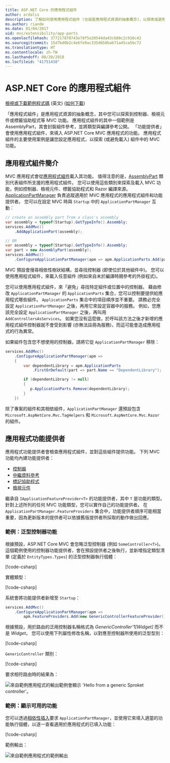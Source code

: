 ```yaml
---
title: ASP.NET Core 的應用程式組件
author: ardalis
description: 了解如何使用應用程式組件 (也就是應用程式資源的抽象概念)，以探索或避免載入組件的功能。
ms.author: riande
ms.date: 01/04/2017
uid: mvc/extensibility/app-parts
ms.openlocfilehash: 377217870743e70f5e20544da43cb80c2c916c42
ms.sourcegitcommit: 15d7bd0b2c4e6fe9ac335d658bab71a45ca5bc72
ms.translationtype: HT
ms.contentlocale: zh-TW
ms.lasthandoff: 08/20/2018
ms.locfileid: "41751438"
---
```

# <a name="application-parts-in-aspnet-core"></a>ASP.NET Core 的應用程式組件

[檢視或下載範例程式碼](https://github.com/aspnet/Docs/tree/master/aspnetcore/mvc/advanced/app-parts/sample) \(英文\) ([如何下載](xref:tutorials/index#how-to-download-a-sample))

「應用程式組件」是應用程式資源的抽象概念，其中您可以探索到控制器、檢視元件或標籤協助程式等 MVC 功能。 應用程式組件的其中一個範例是 AssemblyPart，其會封裝組件參考，並將類型與編譯參考公開。 「功能提供者」會使用應用程式組件，來填入 ASP.NET Core MVC 應用程式的功能。 應用程式組件的主要使用案例是讓您設定應用程式，以探索 (或避免載入) 組件中的 MVC 功能。

## <a name="introducing-application-parts"></a>應用程式組件簡介

MVC 應用程式會從[應用程式組件](/dotnet/api/microsoft.aspnetcore.mvc.applicationparts.applicationpart)載入其功能。 值得注意的是，[AssemblyPart](/dotnet/api/microsoft.aspnetcore.mvc.applicationparts.assemblypart#Microsoft_AspNetCore_Mvc_ApplicationParts_AssemblyPart) 類別代表組件所支援的應用程式組件。 您可以使用這些類別來探索及載入 MVC 功能，例如控制器、檢視元件、標籤協助程式和 Razor 編譯來源。 [ApplicationPartManager](/dotnet/api/microsoft.aspnetcore.mvc.applicationparts.applicationpartmanager) 負責追蹤適用於 MVC 應用程式的應用程式組件和功能提供者。 您可以在設定 MVC 時與 `Startup` 中的 `ApplicationPartManager` 互動：

```csharp
// create an assembly part from a class's assembly
var assembly = typeof(Startup).GetTypeInfo().Assembly;
services.AddMvc()
    .AddApplicationPart(assembly);

// OR
var assembly = typeof(Startup).GetTypeInfo().Assembly;
var part = new AssemblyPart(assembly);
services.AddMvc()
    .ConfigureApplicationPartManager(apm => apm.ApplicationParts.Add(part));
```

MVC 預設會搜尋相依性樹狀結構，並尋找控制器 (即使位於其他組件中)。 您可以使用應用程式組件，來載入任意組件 (例如來自未於編譯時期參考的外掛程式)。

您可以使用應用程式組件，來「避免」尋找特定組件或位置中的控制器。 藉由修改 `ApplicationPartManager` 的 `ApplicationParts` 集合，您可以控制要提供給應用程式哪些組件。 `ApplicationParts` 集合中的項目順序並不重要。 請務必完全設定 `ApplicationPartManager` 之後，再用它來設定容器中的服務。 例如，您應該完全設定 `ApplicationPartManager` 之後，再叫用 `AddControllersAsServices`。 如果您沒有這麼做，於呼叫該方法之後才新增的應用程式組件控制器就不會受到影響 (亦無法註冊為服務)，而這可能會造成應用程式的行為異常。

如果組件包含您不想使用的控制器，請將它從 `ApplicationPartManager` 移除：

```csharp
services.AddMvc()
    .ConfigureApplicationPartManager(apm =>
    {
        var dependentLibrary = apm.ApplicationParts
            .FirstOrDefault(part => part.Name == "DependentLibrary");

        if (dependentLibrary != null)
        {
           p.ApplicationParts.Remove(dependentLibrary);
        }
    })
```

除了專案的組件和其相依組件，`ApplicationPartManager` 還預設包含 `Microsoft.AspNetCore.Mvc.TagHelpers` 和 `Microsoft.AspNetCore.Mvc.Razor` 的組件。

## <a name="application-feature-providers"></a>應用程式功能提供者

應用程式功能提供者會檢查應用程式組件，並對這些組件提供功能。 下列 MVC 功能均內建功能提供者：

* [控制器](/dotnet/api/microsoft.aspnetcore.mvc.controllers.controllerfeatureprovider)
* [中繼資料參考](/dotnet/api/microsoft.aspnetcore.mvc.razor.compilation.metadatareferencefeatureprovider)
* [標記協助程式](/dotnet/api/microsoft.aspnetcore.mvc.razor.taghelpers.taghelperfeatureprovider)
* [檢視元件](/dotnet/api/microsoft.aspnetcore.mvc.viewcomponents.viewcomponentfeatureprovider)

繼承自 `IApplicationFeatureProvider<T>` 的功能提供者，其中 `T` 是功能的類型。 針對上述所列的任何 MVC 功能類型，您可以實作自己的功能提供者。 在 `ApplicationPartManager.FeatureProviders` 集合中，功能提供者順序可能相當重要，因為更新版本的提供者可以依據舊版提供者所採取的動作做出回應。

### <a name="sample-generic-controller-feature"></a>範例：泛型控制器功能

根據預設，ASP.NET Core MVC 會忽略泛型控制器 (例如 `SomeController<T>`)。 這個範例使用的控制器功能提供者，會在預設提供者之後執行，並新增指定類型清單 (定義於 `EntityTypes.Types`) 的泛型控制器執行個體：

[!code-csharp[](./app-parts/sample/AppPartsSample/GenericControllerFeatureProvider.cs?highlight=13&range=18-36)]

實體類型：

[!code-csharp[](./app-parts/sample/AppPartsSample/Model/EntityTypes.cs?range=6-16)]

系統會將功能提供者新增至 `Startup`：

```csharp
services.AddMvc()
    .ConfigureApplicationPartManager(apm => 
        apm.FeatureProviders.Add(new GenericControllerFeatureProvider()));
```

根據預設，用於路由的泛用控制器名稱格式為 *GenericController'1[Widget]* 而不是 *Widget*。 您可以使用下列屬性修改名稱，以對應至控制器所使用的泛型型別：

[!code-csharp[](./app-parts/sample/AppPartsSample/GenericControllerNameConvention.cs)]

`GenericController` 類別：

[!code-csharp[](./app-parts/sample/AppPartsSample/GenericController.cs?highlight=5-6)]

要求相符路由時的結果為：

![來自範例應用程式的輸出範例會顯示 'Hello from a generic Sproket controller'。](app-parts/_static/generic-controller.png)

### <a name="sample-display-available-features"></a>範例：顯示可用的功能

您可以透過[相依性插入](../../fundamentals/dependency-injection.md)要求 `ApplicationPartManager`，並使用它來填入適當的功能執行個體，以逐一查看適用於應用程式的已填入功能：

[!code-csharp[](./app-parts/sample/AppPartsSample/Controllers/FeaturesController.cs?highlight=16,25-27)]

範例輸出：

![來自範例應用程式的範例輸出](app-parts/_static/available-features.png)
